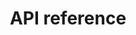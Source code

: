 ---
title: API reference
linkTitle: API
redirect: https://open-telemetry.github.io/opentelemetry-ruby/
manualLinkTarget: _blank
_build: { render: link }
weight: 50
---